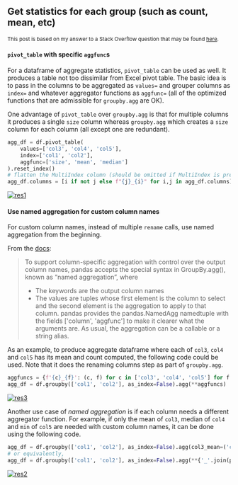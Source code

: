 ## Get statistics for each group (such as count, mean, etc)

<sup>This post is based on my answer to a Stack Overflow question that may be found [here](https://stackoverflow.com/a/75787334/19123103).</sup>

#### `pivot_table` with specific `aggfunc`s

For a dataframe of aggregate statistics, `pivot_table` can be used as well. It produces a table not too dissimilar from Excel pivot table. The basic idea is to pass in the columns to be aggregated as `values=` and grouper columns as `index=` and whatever aggregator functions as `aggfunc=` (all of the optimized functions that are admissible for `groupby.agg` are OK). 

One advantage of `pivot_table` over `groupby.agg` is that for multiple columns it produces a single `size` column whereas `groupby.agg` which creates a `size` column for each column (all except one are redundant).
```python
agg_df = df.pivot_table(
    values=['col3', 'col4', 'col5'], 
    index=['col1', 'col2'], 
    aggfunc=['size', 'mean', 'median']
).reset_index()
# flatten the MultiIndex column (should be omitted if MultiIndex is preferred)
agg_df.columns = [i if not j else f"{j}_{i}" for i,j in agg_df.columns]
```
[![res1][1]][1]

#### Use named aggregation for custom column names

For custom column names, instead of multiple `rename` calls, use named aggregation from the beginning.

From the [docs][2]: 

> To support column-specific aggregation with control over the output column names, pandas accepts the special syntax in GroupBy.agg(), known as “named aggregation”, where
> 
> - The keywords are the output column names
> - The values are tuples whose first element is the column to select and the second element is the aggregation to apply to that column. pandas provides the pandas.NamedAgg namedtuple with the fields ['column', 'aggfunc'] to make it clearer what the arguments are. As usual, the aggregation can be a callable or a string alias.

As an example, to produce aggregate dataframe where each of `col3`, `col4` and `col5` has its mean and count computed, the following code could be used. Note that it does the renaming columns step as part of `groupby.agg`.

```python
aggfuncs = {f'{c}_{f}': (c, f) for c in ['col3', 'col4', 'col5'] for f in ['mean', 'count']}
agg_df = df.groupby(['col1', 'col2'], as_index=False).agg(**aggfuncs)
```
[![res3][3]][3]

Another use case of _named aggregation_ is if each column needs a different aggregator function. For example, if only the mean of `col3`, median of `col4` and `min` of `col5` are needed with custom column names, it can be done using the following code.
```python
agg_df = df.groupby(['col1', 'col2'], as_index=False).agg(col3_mean=('col3', 'mean'), col4_median=('col4', 'median'), col5_min=('col5', 'min'))
# or equivalently,
agg_df = df.groupby(['col1', 'col2'], as_index=False).agg(**{'_'.join(p): p for p in [('col3', 'mean'), ('col4', 'median'), ('col5', 'min')]})
```
[![res2][4]][4]


  [1]: https://i.stack.imgur.com/uDGGE.png
  [2]: https://pandas.pydata.org/docs/user_guide/groupby.html#named-aggregation
  [3]: https://i.stack.imgur.com/0pDSo.png
  [4]: https://i.stack.imgur.com/ZdyJp.png